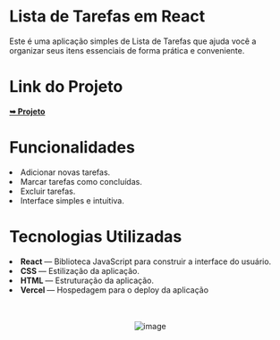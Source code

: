 <h1>Lista de Tarefas em React</h1>

Este é uma aplicação simples de Lista de Tarefas que ajuda você a organizar seus itens essenciais de forma prática e conveniente.

<h1>Link do Projeto</h1>
<a href="https://lista-de-tarefas-murex.vercel.app/" rel="nofollow"><strong>➥ Projeto</strong></a></p>

<h1>Funcionalidades</h1>
<li>Adicionar novas tarefas.</li>
<li>Marcar tarefas como concluídas.</li>
<li>Excluir tarefas.</li>
<li>Interface simples e intuitiva.</li>

<h1>Tecnologias Utilizadas</h1>

<li><strong>React </strong>— Biblioteca JavaScript para construir a interface do usuário.</li>
<li><strong>CSS </strong>— Estilização da aplicação.</li>
<li><strong>HTML </strong>— Estruturação da aplicação.</li>
<li><strong>Vercel  </strong>— Hospedagem para o deploy da aplicação</li>

<br>
<br>

<div align="center">

![image](https://github.com/user-attachments/assets/c0bd8562-73f9-403a-af59-6da09d004143)

</div>

